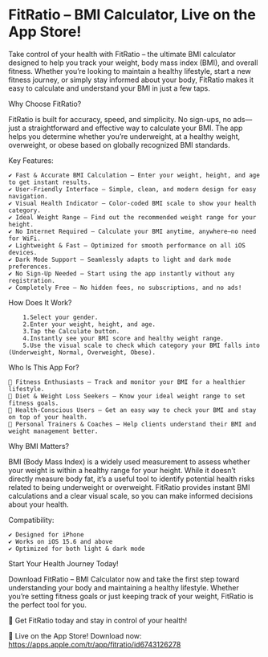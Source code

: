 # FitRatio – BMI Calculator, Live on the App Store!
Take control of your health with FitRatio – the ultimate BMI calculator designed to help you track your weight, body mass index (BMI), and overall fitness. Whether you’re looking to maintain a healthy lifestyle, start a new fitness journey, or simply stay informed about your body, FitRatio makes it easy to calculate and understand your BMI in just a few taps.

Why Choose FitRatio?

FitRatio is built for accuracy, speed, and simplicity. No sign-ups, no ads—just a straightforward and effective way to calculate your BMI. The app helps you determine whether you’re underweight, at a healthy weight, overweight, or obese based on globally recognized BMI standards.

Key Features:

    ✔ Fast & Accurate BMI Calculation – Enter your weight, height, and age to get instant results.
    ✔ User-Friendly Interface – Simple, clean, and modern design for easy navigation.
    ✔ Visual Health Indicator – Color-coded BMI scale to show your health category.
    ✔ Ideal Weight Range – Find out the recommended weight range for your height.
    ✔ No Internet Required – Calculate your BMI anytime, anywhere—no need for WiFi.
    ✔ Lightweight & Fast – Optimized for smooth performance on all iOS devices.
    ✔ Dark Mode Support – Seamlessly adapts to light and dark mode preferences.
    ✔ No Sign-Up Needed – Start using the app instantly without any registration.
    ✔ Completely Free – No hidden fees, no subscriptions, and no ads!

How Does It Work?

        1.Select your gender.
	    2.Enter your weight, height, and age.
	    3.Tap the Calculate button.
        4.Instantly see your BMI score and healthy weight range.
	    5.Use the visual scale to check which category your BMI falls into (Underweight, Normal, Overweight, Obese).

Who Is This App For?

    🔹 Fitness Enthusiasts – Track and monitor your BMI for a healthier lifestyle.
    🔹 Diet & Weight Loss Seekers – Know your ideal weight range to set fitness goals.
    🔹 Health-Conscious Users – Get an easy way to check your BMI and stay on top of your health.
    🔹 Personal Trainers & Coaches – Help clients understand their BMI and weight management better.

Why BMI Matters?

BMI (Body Mass Index) is a widely used measurement to assess whether your weight is within a healthy range for your height. While it doesn’t directly measure body fat, it’s a useful tool to identify potential health risks related to being underweight or overweight. FitRatio provides instant BMI calculations and a clear visual scale, so you can make informed decisions about your health.

Compatibility:

    ✔ Designed for iPhone
    ✔ Works on iOS 15.6 and above
    ✔ Optimized for both light & dark mode

Start Your Health Journey Today!

Download FitRatio – BMI Calculator now and take the first step toward understanding your body and maintaining a healthy lifestyle. Whether you’re setting fitness goals or just keeping track of your weight, FitRatio is the perfect tool for you.

🚀 Get FitRatio today and stay in control of your health!

🚀 Live on the App Store! Download now: https://apps.apple.com/tr/app/fitratio/id6743126278
